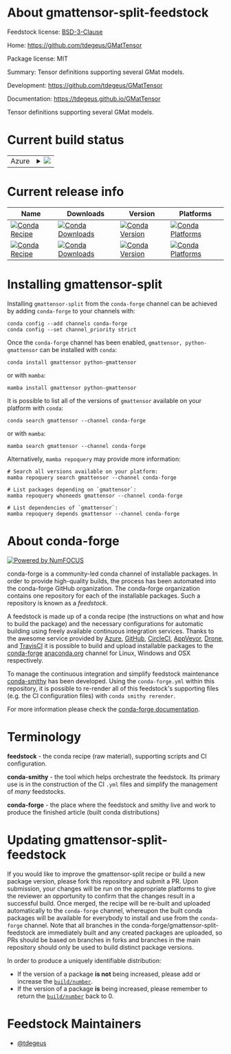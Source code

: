 About gmattensor-split-feedstock
================================

Feedstock license: [BSD-3-Clause](https://github.com/conda-forge/gmattensor-feedstock/blob/main/LICENSE.txt)

Home: https://github.com/tdegeus/GMatTensor

Package license: MIT

Summary: Tensor definitions supporting several GMat models.

Development: https://github.com/tdegeus/GMatTensor

Documentation: https://tdegeus.github.io/GMatTensor

Tensor definitions supporting several GMat models.

Current build status
====================


<table>
    
  <tr>
    <td>Azure</td>
    <td>
      <details>
        <summary>
          <a href="https://dev.azure.com/conda-forge/feedstock-builds/_build/latest?definitionId=11278&branchName=main">
            <img src="https://dev.azure.com/conda-forge/feedstock-builds/_apis/build/status/gmattensor-feedstock?branchName=main">
          </a>
        </summary>
        <table>
          <thead><tr><th>Variant</th><th>Status</th></tr></thead>
          <tbody><tr>
              <td>linux_64</td>
              <td>
                <a href="https://dev.azure.com/conda-forge/feedstock-builds/_build/latest?definitionId=11278&branchName=main">
                  <img src="https://dev.azure.com/conda-forge/feedstock-builds/_apis/build/status/gmattensor-feedstock?branchName=main&jobName=linux&configuration=linux%20linux_64_" alt="variant">
                </a>
              </td>
            </tr><tr>
              <td>osx_64</td>
              <td>
                <a href="https://dev.azure.com/conda-forge/feedstock-builds/_build/latest?definitionId=11278&branchName=main">
                  <img src="https://dev.azure.com/conda-forge/feedstock-builds/_apis/build/status/gmattensor-feedstock?branchName=main&jobName=osx&configuration=osx%20osx_64_" alt="variant">
                </a>
              </td>
            </tr><tr>
              <td>osx_arm64</td>
              <td>
                <a href="https://dev.azure.com/conda-forge/feedstock-builds/_build/latest?definitionId=11278&branchName=main">
                  <img src="https://dev.azure.com/conda-forge/feedstock-builds/_apis/build/status/gmattensor-feedstock?branchName=main&jobName=osx&configuration=osx%20osx_arm64_" alt="variant">
                </a>
              </td>
            </tr><tr>
              <td>win_64</td>
              <td>
                <a href="https://dev.azure.com/conda-forge/feedstock-builds/_build/latest?definitionId=11278&branchName=main">
                  <img src="https://dev.azure.com/conda-forge/feedstock-builds/_apis/build/status/gmattensor-feedstock?branchName=main&jobName=win&configuration=win%20win_64_" alt="variant">
                </a>
              </td>
            </tr>
          </tbody>
        </table>
      </details>
    </td>
  </tr>
</table>

Current release info
====================

| Name | Downloads | Version | Platforms |
| --- | --- | --- | --- |
| [![Conda Recipe](https://img.shields.io/badge/recipe-gmattensor-green.svg)](https://anaconda.org/conda-forge/gmattensor) | [![Conda Downloads](https://img.shields.io/conda/dn/conda-forge/gmattensor.svg)](https://anaconda.org/conda-forge/gmattensor) | [![Conda Version](https://img.shields.io/conda/vn/conda-forge/gmattensor.svg)](https://anaconda.org/conda-forge/gmattensor) | [![Conda Platforms](https://img.shields.io/conda/pn/conda-forge/gmattensor.svg)](https://anaconda.org/conda-forge/gmattensor) |
| [![Conda Recipe](https://img.shields.io/badge/recipe-python--gmattensor-green.svg)](https://anaconda.org/conda-forge/python-gmattensor) | [![Conda Downloads](https://img.shields.io/conda/dn/conda-forge/python-gmattensor.svg)](https://anaconda.org/conda-forge/python-gmattensor) | [![Conda Version](https://img.shields.io/conda/vn/conda-forge/python-gmattensor.svg)](https://anaconda.org/conda-forge/python-gmattensor) | [![Conda Platforms](https://img.shields.io/conda/pn/conda-forge/python-gmattensor.svg)](https://anaconda.org/conda-forge/python-gmattensor) |

Installing gmattensor-split
===========================

Installing `gmattensor-split` from the `conda-forge` channel can be achieved by adding `conda-forge` to your channels with:

```
conda config --add channels conda-forge
conda config --set channel_priority strict
```

Once the `conda-forge` channel has been enabled, `gmattensor, python-gmattensor` can be installed with `conda`:

```
conda install gmattensor python-gmattensor
```

or with `mamba`:

```
mamba install gmattensor python-gmattensor
```

It is possible to list all of the versions of `gmattensor` available on your platform with `conda`:

```
conda search gmattensor --channel conda-forge
```

or with `mamba`:

```
mamba search gmattensor --channel conda-forge
```

Alternatively, `mamba repoquery` may provide more information:

```
# Search all versions available on your platform:
mamba repoquery search gmattensor --channel conda-forge

# List packages depending on `gmattensor`:
mamba repoquery whoneeds gmattensor --channel conda-forge

# List dependencies of `gmattensor`:
mamba repoquery depends gmattensor --channel conda-forge
```


About conda-forge
=================

[![Powered by
NumFOCUS](https://img.shields.io/badge/powered%20by-NumFOCUS-orange.svg?style=flat&colorA=E1523D&colorB=007D8A)](https://numfocus.org)

conda-forge is a community-led conda channel of installable packages.
In order to provide high-quality builds, the process has been automated into the
conda-forge GitHub organization. The conda-forge organization contains one repository
for each of the installable packages. Such a repository is known as a *feedstock*.

A feedstock is made up of a conda recipe (the instructions on what and how to build
the package) and the necessary configurations for automatic building using freely
available continuous integration services. Thanks to the awesome service provided by
[Azure](https://azure.microsoft.com/en-us/services/devops/), [GitHub](https://github.com/),
[CircleCI](https://circleci.com/), [AppVeyor](https://www.appveyor.com/),
[Drone](https://cloud.drone.io/welcome), and [TravisCI](https://travis-ci.com/)
it is possible to build and upload installable packages to the
[conda-forge](https://anaconda.org/conda-forge) [anaconda.org](https://anaconda.org/)
channel for Linux, Windows and OSX respectively.

To manage the continuous integration and simplify feedstock maintenance
[conda-smithy](https://github.com/conda-forge/conda-smithy) has been developed.
Using the ``conda-forge.yml`` within this repository, it is possible to re-render all of
this feedstock's supporting files (e.g. the CI configuration files) with ``conda smithy rerender``.

For more information please check the [conda-forge documentation](https://conda-forge.org/docs/).

Terminology
===========

**feedstock** - the conda recipe (raw material), supporting scripts and CI configuration.

**conda-smithy** - the tool which helps orchestrate the feedstock.
                   Its primary use is in the construction of the CI ``.yml`` files
                   and simplify the management of *many* feedstocks.

**conda-forge** - the place where the feedstock and smithy live and work to
                  produce the finished article (built conda distributions)


Updating gmattensor-split-feedstock
===================================

If you would like to improve the gmattensor-split recipe or build a new
package version, please fork this repository and submit a PR. Upon submission,
your changes will be run on the appropriate platforms to give the reviewer an
opportunity to confirm that the changes result in a successful build. Once
merged, the recipe will be re-built and uploaded automatically to the
`conda-forge` channel, whereupon the built conda packages will be available for
everybody to install and use from the `conda-forge` channel.
Note that all branches in the conda-forge/gmattensor-split-feedstock are
immediately built and any created packages are uploaded, so PRs should be based
on branches in forks and branches in the main repository should only be used to
build distinct package versions.

In order to produce a uniquely identifiable distribution:
 * If the version of a package **is not** being increased, please add or increase
   the [``build/number``](https://docs.conda.io/projects/conda-build/en/latest/resources/define-metadata.html#build-number-and-string).
 * If the version of a package **is** being increased, please remember to return
   the [``build/number``](https://docs.conda.io/projects/conda-build/en/latest/resources/define-metadata.html#build-number-and-string)
   back to 0.

Feedstock Maintainers
=====================

* [@tdegeus](https://github.com/tdegeus/)

